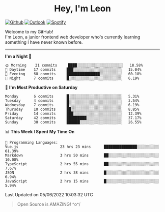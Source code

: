 <h1 align="center">Hey, I'm Leon</h1>

[![Github](https://img.shields.io/badge/-Github-000?style=flat&logo=Github&logoColor=white)](https://github.com/ooohmydawn)
[![Outlook](https://img.shields.io/badge/-Outlook-0078D4?style=flat&logo=Microsoft-Outlook&logoColor=white)](mailto:ooohmydawn@hotmail.com)
[![Spotify](https://img.shields.io/badge/-Spotify-1DB954?style=flat&logo=Spotify&logoColor=white)](https://open.spotify.com/user/tkf5c7q582tnbk7v0t9d3fsqq)
&nbsp;

Welcome to my GitHub! <br/>
I'm Leon, a junior frontend web developer who's currently learning something I have never known before.

***

<!--START_SECTION:waka-->
**I'm a Night 🦉** 

```text
🌞 Morning    21 commits     ████░░░░░░░░░░░░░░░░░░░░░   18.58% 
🌆 Daytime    17 commits     ███░░░░░░░░░░░░░░░░░░░░░░   15.04% 
🌃 Evening    68 commits     ███████████████░░░░░░░░░░   60.18% 
🌙 Night      7 commits      █░░░░░░░░░░░░░░░░░░░░░░░░   6.19%

```
📅 **I'm Most Productive on Saturday** 

```text
Monday       6 commits      █░░░░░░░░░░░░░░░░░░░░░░░░   5.31% 
Tuesday      4 commits      █░░░░░░░░░░░░░░░░░░░░░░░░   3.54% 
Wednesday    7 commits      █░░░░░░░░░░░░░░░░░░░░░░░░   6.19% 
Thursday     10 commits     ██░░░░░░░░░░░░░░░░░░░░░░░   8.85% 
Friday       14 commits     ███░░░░░░░░░░░░░░░░░░░░░░   12.39% 
Saturday     42 commits     █████████░░░░░░░░░░░░░░░░   37.17% 
Sunday       30 commits     ██████░░░░░░░░░░░░░░░░░░░   26.55%

```


📊 **This Week I Spent My Time On** 

```text
💬 Programming Languages: 
Vue.js                   23 hrs 23 mins      ███████████████░░░░░░░░░░   61.39% 
Markdown                 3 hrs 50 mins       ██░░░░░░░░░░░░░░░░░░░░░░░   10.08% 
TypeScript               2 hrs 55 mins       ██░░░░░░░░░░░░░░░░░░░░░░░   7.67% 
JSON                     2 hrs 38 mins       █░░░░░░░░░░░░░░░░░░░░░░░░   6.94% 
JavaScript               2 hrs 15 mins       █░░░░░░░░░░░░░░░░░░░░░░░░   5.94%

```


 Last Updated on 05/06/2022 10:03:32 UTC
<!--END_SECTION:waka-->


> Open Source is AMAZING! \^o^/
